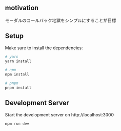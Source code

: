 

## motivation
モーダルのコールバック地獄をシンプルにすることが目標
## Setup

Make sure to install the dependencies:

```bash
# yarn
yarn install

# npm
npm install

# pnpm
pnpm install
```

## Development Server

Start the development server on http://localhost:3000

```bash
npm run dev
```